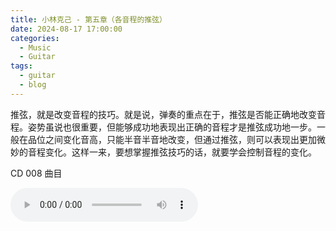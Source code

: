 ```yaml
---
title: 小林克己 - 第五章（各音程的推弦）
date: 2024-08-17 17:00:00
categories:
  - Music
  - Guitar
tags:
  - guitar
  - blog
---
```


推弦，就是改变音程的技巧。就是说，弹奏的重点在于，推弦是否能正确地改变音程。姿势虽说也很重要，但能够成功地表现出正确的音程才是推弦成功地一步。一般在品位之间变化音高，只能半音半音地改变，但通过推弦，则可以表现出更加微妙的音程变化。这样一来，要想掌握推弦技巧的话，就要学会控制音程的变化。

<!-- more -->

CD 008 曲目

<audio controls src="/guitar-lin-c/cd-008.mp3" />

CD 010 曲目

<audio controls src="/guitar-lin-c/cd-010.mp3" />
